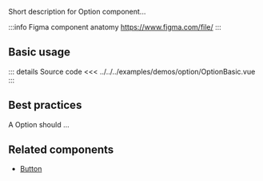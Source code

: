 Short description for Option component...

:::info Figma component anatomy
https://www.figma.com/file/
:::

## Basic usage

<OptionBasic />

::: details Source code
<<< ../../../examples/demos/option/OptionBasic.vue
:::

## Best practices

A Option should ...

## Related components

- [Button](/components/button/button.doc)
